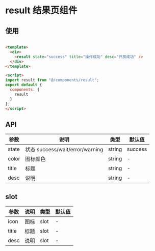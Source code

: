 

# result 结果页组件

## 使用

```html

<template>
  <div>
    <result state="success" title="操作成功" desc="开房成功" />
  </div>
</template>

<script>
import result from "@/components/result";
export default {
  components: {
    result
  }
};
</script>

```

## API

参数  | 说明  | 类型  | 默认值
----  | ----  | ----  | ----  
state | 状态 success/wait/error/warning  | string  | success 
color | 图标颜色  | string  | - 
title | 标题  | string  | - 
desc  | 说明  | string  | -

## slot

参数  | 说明  | 类型  | 默认值
----  | ----  | ----  | ----  
icon | 图标  | slot  | - 
title | 标题  | slot  | - 
desc | 说明  | slot  | - 
